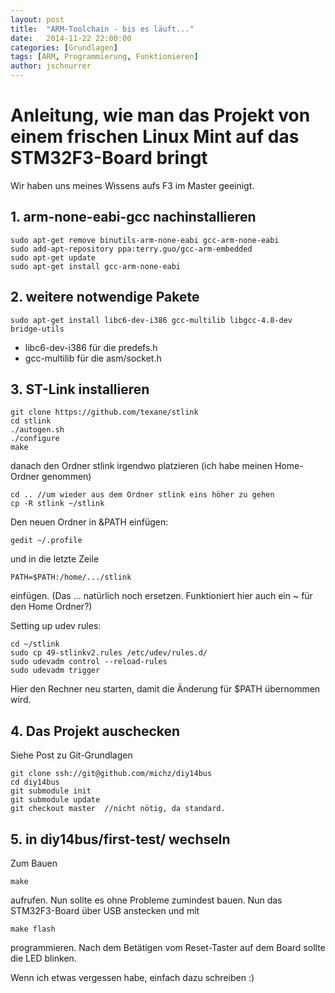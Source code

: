 ```yaml
---
layout: post
title:  "ARM-Toolchain - bis es läuft..."
date:   2014-11-22 22:00:00
categories: [Grundlagen]
tags: [ARM, Programmierung, Funktionieren]
author: jschnurrer
---
```


# Anleitung, wie man das Projekt von einem frischen Linux Mint auf das STM32F3-Board bringt

Wir haben uns meines Wissens aufs F3 im Master geeinigt.


## 1. arm-none-eabi-gcc nachinstallieren

    sudo apt-get remove binutils-arm-none-eabi gcc-arm-none-eabi
    sudo add-apt-repository ppa:terry.guo/gcc-arm-embedded
    sudo apt-get update
    sudo apt-get install gcc-arm-none-eabi

## 2. weitere notwendige Pakete

    sudo apt-get install libc6-dev-i386 gcc-multilib libgcc-4.8-dev bridge-utils 

* libc6-dev-i386 für die predefs.h
* gcc-multilib für die asm/socket.h


## 3. ST-Link installieren

    git clone https://github.com/texane/stlink
    cd stlink
    ./autogen.sh
    ./configure
    make

danach den Ordner stlink irgendwo platzieren (ich habe meinen Home-Ordner genommen)

	cd .. //um wieder aus dem Ordner stlink eins höher zu gehen
	cp -R stlink ~/stlink

Den neuen Ordner in &PATH einfügen:

    gedit ~/.profile

und in die letzte Zeile

    PATH=$PATH:/home/.../stlink

einfügen. (Das ... natürlich noch ersetzen. Funktioniert hier auch ein ~ für den Home Ordner?) 

Setting up udev rules:

	cd ~/stlink
	sudo cp 49-stlinkv2.rules /etc/udev/rules.d/
    sudo udevadm control --reload-rules
    sudo udevadm trigger

Hier den Rechner neu starten, damit die Änderung für $PATH übernommen wird.

## 4. Das Projekt auschecken
Siehe Post zu Git-Grundlagen

    git clone ssh://git@github.com/michz/diy14bus
    cd diy14bus
    git submodule init
    git submodule update
    git checkout master  //nicht nötig, da standard.


## 5. in diy14bus/first-test/ wechseln
Zum Bauen 

    make

aufrufen. Nun sollte es ohne Probleme zumindest bauen. Nun das STM32F3-Board über USB anstecken und mit

    make flash

programmieren. Nach dem Betätigen vom Reset-Taster auf dem Board sollte die LED blinken.

   
Wenn ich etwas vergessen habe, einfach dazu schreiben :)


